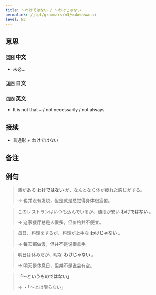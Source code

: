 ```yaml
---
title: 〜わけではない / 〜わけじゃない
permalink: /jlpt/grammars/n3/wakedewanai
level: N3
---
```


## 意思

### 🇨🇳 中文

- 未必...

### 🇯🇵 日文


### 🇬🇧 英文

- It is not that ~ / not necessarily / not always

## 接续

- 普通形 + わけではない

## 备注


## 例句

> 熱がある **わけではない** が、なんとなく体が疲れた感じがする。
>
> → 也并没有发烧，但是就是总觉得身体很疲倦。

> このレストランはいつも込んでいるが、値段が安い **わけではない** 。
>
> → 这家餐厅总是人很多，但价格并不便宜。

> 毎日、料理をするが、料理が上手な **わけじゃない** 。
>
> → 每天都做饭，但并不是说很拿手。

> 明日は休みだが、暇な **わけじゃない** 。
>
> → 明天是休息日，但并不是说会有空。

> **「〜というものではない」**
>
> → ・「〜とは限らない」

